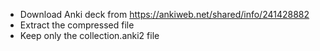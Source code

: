 - Download Anki deck from https://ankiweb.net/shared/info/241428882
- Extract the compressed file
- Keep only the collection.anki2 file
